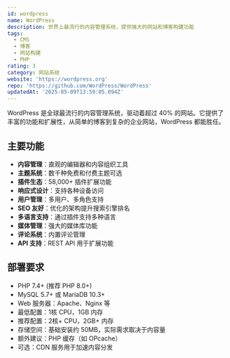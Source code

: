 ```yaml
---
id: wordpress
name: WordPress
description: 世界上最流行的内容管理系统，提供强大的网站和博客构建功能
tags:
  - CMS
  - 博客
  - 网站构建
  - PHP
rating: 3
category: 网站系统
website: 'https://wordpress.org'
repo: 'https://github.com/WordPress/WordPress'
updatedAt: '2025-05-09T13:59:05.094Z'
---
```


WordPress 是全球最流行的内容管理系统，驱动着超过 40% 的网站。它提供了丰富的功能和扩展性，从简单的博客到复杂的企业网站，WordPress 都能胜任。

## 主要功能

- **内容管理**：直观的编辑器和内容组织工具
- **主题系统**：数千种免费和付费主题可选
- **插件生态**：58,000+ 插件扩展功能
- **响应式设计**：支持各种设备访问
- **用户管理**：多用户、多角色支持
- **SEO 友好**：优化的架构提升搜索引擎排名
- **多语言支持**：通过插件支持多种语言
- **媒体管理**：强大的媒体库功能
- **评论系统**：内置评论管理
- **API 支持**：REST API 用于扩展功能

## 部署要求

- PHP 7.4+ (推荐 PHP 8.0+)
- MySQL 5.7+ 或 MariaDB 10.3+
- Web 服务器：Apache、Nginx 等
- 最低配置：1核 CPU，1GB 内存
- 推荐配置：2核+ CPU，2GB+ 内存
- 存储空间：基础安装约 50MB，实际需求取决于内容量
- 额外建议：PHP 缓存（如 OPcache）
- 可选：CDN 服务用于加速内容分发 
